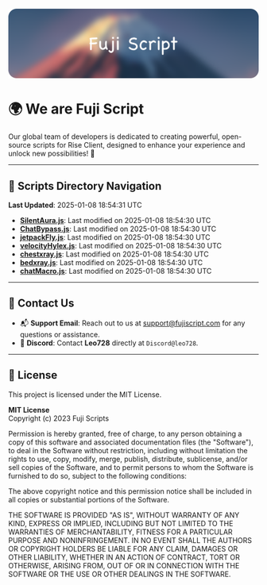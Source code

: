 ![Banner](.github/b.webp)

# 🌍 **We are Fuji Script**

Our global team of developers is dedicated to creating powerful, open-source scripts for Rise Client, designed to enhance your experience and unlock new possibilities! 🌟

---
<!-- SCRIPTS_NAVIGATION_START -->
## 📂 **Scripts Directory Navigation**

**Last Updated**: 2025-01-08 18:54:31 UTC

- **[SilentAura.js](scripts/SilentAura.js)**: Last modified on 2025-01-08 18:54:30 UTC
- **[ChatBypass.js](scripts/ChatBypass.js)**: Last modified on 2025-01-08 18:54:30 UTC
- **[jetpackFly.js](scripts/jetpackFly.js)**: Last modified on 2025-01-08 18:54:30 UTC
- **[velocityHylex.js](scripts/velocityHylex.js)**: Last modified on 2025-01-08 18:54:30 UTC
- **[chestxray.js](scripts/chestxray.js)**: Last modified on 2025-01-08 18:54:30 UTC
- **[bedxray.js](scripts/bedxray.js)**: Last modified on 2025-01-08 18:54:30 UTC
- **[chatMacro.js](scripts/chatMacro.js)**: Last modified on 2025-01-08 18:54:30 UTC

<!-- SCRIPTS_NAVIGATION_END -->

---

## 💬 **Contact Us**  
- 📬 **Support Email**: Reach out to us at [support@fujiscript.com](mailto:support@fujiscript.com) for any questions or assistance.  
- 💬 **Discord**: Contact **Leo728** directly at `Discord@leo728`.

---

## 📜 **License**

This project is licensed under the MIT License.  

**MIT License**  
Copyright (c) 2023 Fuji Scripts  

Permission is hereby granted, free of charge, to any person obtaining a copy of this software and associated documentation files (the "Software"), to deal in the Software without restriction, including without limitation the rights to use, copy, modify, merge, publish, distribute, sublicense, and/or sell copies of the Software, and to permit persons to whom the Software is furnished to do so, subject to the following conditions:  

The above copyright notice and this permission notice shall be included in all copies or substantial portions of the Software.  

THE SOFTWARE IS PROVIDED "AS IS", WITHOUT WARRANTY OF ANY KIND, EXPRESS OR IMPLIED, INCLUDING BUT NOT LIMITED TO THE WARRANTIES OF MERCHANTABILITY, FITNESS FOR A PARTICULAR PURPOSE AND NONINFRINGEMENT. IN NO EVENT SHALL THE AUTHORS OR COPYRIGHT HOLDERS BE LIABLE FOR ANY CLAIM, DAMAGES OR OTHER LIABILITY, WHETHER IN AN ACTION OF CONTRACT, TORT OR OTHERWISE, ARISING FROM, OUT OF OR IN CONNECTION WITH THE SOFTWARE OR THE USE OR OTHER DEALINGS IN THE SOFTWARE.  

